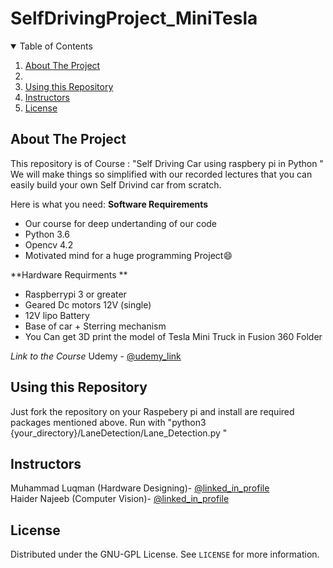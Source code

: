 # SelfDrivingProject_MiniTesla

<details open="open">
  <summary>Table of Contents</summary>
  <ol>
    <li><a href="#about-the-project">About The Project</a><li>
    <li><a href="#Usage">Using this Repository</a></li>
    <li><a href="#Instructors">Instructors</a></li>
    <li><a href="#license">License</a></li>
    
  </ol>
</details>

## About The Project

This repository is of Course : "Self Driving Car using raspbery pi in Python "
We will make things so simplified with our recorded lectures that you can easily build your own Self Drivind car from scratch.

Here is what you need:
**Software Requirements**
* Our course for deep undertanding of our code
* Python 3.6 
* Opencv 4.2
* Motivated mind for a huge programming Project:smile:

**Hardware Requirments **
* Raspberrypi 3 or greater
* Geared Dc motors 12V (single)
* 12V lipo Battery
* Base of car + Sterring mechanism
* You Can get 3D print the model of Tesla Mini Truck in Fusion 360 Folder

*Link to the Course*
Udemy - [@udemy_link](https://www.udemy.com/user/e8894488-eb79-45f5-aef1-f3a8733b6f43/)
## Using this Repository

Just fork the repository on your Raspebery pi and install are required packages mentioned above.
Run with "python3 {your_directory}/LaneDetection/Lane_Detection.py "

## Instructors

Muhammad Luqman (Hardware Designing)- [@linked_in_profile](https://www.linkedin.com/in/muhammad-luqman-9b227a11b/)  
Haider Najeeb   (Computer Vision)- [@linked_in_profile](https://www.linkedin.com/in/haider-najeeb-68812516a/)  


## License

Distributed under the GNU-GPL License. See `LICENSE` for more information.
